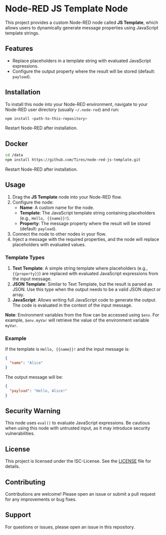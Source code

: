 # Node-RED JS Template Node

This project provides a custom Node-RED node called **JS Template**, which allows users to dynamically generate message properties using JavaScript template strings.

## Features

- Replace placeholders in a template string with evaluated JavaScript expressions.
- Configure the output property where the result will be stored (default: `payload`).

## Installation

To install this node into your Node-RED environment, navigate to your Node-RED user directory (usually `~/.node-red`) and run:

```bash
npm install <path-to-this-repository>
```

Restart Node-RED after installation.

## Docker

```bash
cd /data
npm install https://github.com/Tires/node-red-js-template.git
```

Restart Node-RED after installation.

## Usage

1. Drag the **JS Template** node into your Node-RED flow.
2. Configure the node:
   - **Name**: A custom name for the node.
   - **Template**: The JavaScript template string containing placeholders (e.g., `Hello, {{name}}!`).
   - **Property**: The message property where the result will be stored (default: `payload`).
3. Connect the node to other nodes in your flow.
4. Inject a message with the required properties, and the node will replace placeholders with evaluated values.

### Template Types

1. **Text Template**: A simple string template where placeholders (e.g., `{{property}}`) are replaced with evaluated JavaScript expressions from the input message.
2. **JSON Template**: Similar to Text Template, but the result is parsed as JSON. Use this type when the output needs to be a valid JSON object or array.
3. **JavaScript**: Allows writing full JavaScript code to generate the output. The code is evaluated in the context of the input message.

**Note**: Environment variables from the flow can be accessed using `$env`. For example, `$env.myVar` will retrieve the value of the environment variable `myVar`.

### Example

If the template is `Hello, {{name}}!` and the input message is:

```json
{
  "name": "Alice"
}
```

The output message will be:

```json
{
  "payload": "Hello, Alice!"
}
```

## Security Warning

This node uses `eval()` to evaluate JavaScript expressions. Be cautious when using this node with untrusted input, as it may introduce security vulnerabilities.

## License

This project is licensed under the ISC-License. See the [LICENSE](LICENSE) file for details.

## Contributing

Contributions are welcome! Please open an issue or submit a pull request for any improvements or bug fixes.

## Support

For questions or issues, please open an issue in this repository.